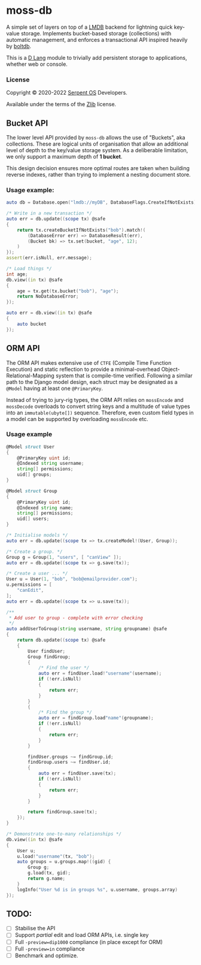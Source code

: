# moss-db

A simple set of layers on top of a [LMDB](https://www.symas.com/lmdb) backend for lightning quick key-value storage.
Implements bucket-based storage (collections) with automatic management, and enforces a transactional API inspired heavily by [boltdb](https://github.com/boltdb/bolt).

This is a [D Lang](https://dlang.org/) module to trivially add persistent storage to applications, whether web or console.

### License

Copyright &copy; 2020-2022 [Serpent OS](https://serpentos.com) Developers.

Available under the terms of the [Zlib](https://opensource.org/licenses/Zlib) license.

## Bucket API

The lower level API provided by `moss-db` allows the use of "Buckets", aka collections. These are logical units of organisation that allow an additional level of depth to the key/value storage system. As a deliberable limitation, we only support a maximum depth of **1 bucket**.

This design decision ensures more optimal routes are taken when building reverse indexes, rather than trying to implement a nesting document store.

### Usage example:

```d
auto db = Database.open("lmdb://myDB", DatabaseFlags.CreateIfNotExists).tryMatch!((Database d) => d);

/* Write in a new transaction */
auto err = db.update((scope tx) @safe
{
    return tx.createBucketIfNotExists("bob").match!(
        (DatabaseError err) => DatabaseResult(err),
        (Bucket bk) => tx.set(bucket, "age", 12);
    )
});
assert(err.isNull, err.message);

/* Load things */
int age;
db.view((in tx) @safe
{
    age = tx.get(tx.bucket("bob"), "age");
    return NoDatabaseError;
});

auto err = db.view((in tx) @safe
{
    auto bucket 
});
```

## ORM API

The ORM API makes extensive use of `CTFE` (Compile Time Function Execution) and static reflection to provide a minimal-overhead Object-Relational-Mapping system that is compile-time verified. Following a similar path to the Django model design, each struct may be designated as a `@Model` having at least one `@PrimaryKey`.

Instead of trying to jury-rig types, the ORM API relies on `mossEncode` and `mossDecode` overloads to convert string keys and a multitude of value
types into an `immutable(ubyte[])` sequence. Therefore, even custom field
types in a model can be supported by overloading `mossEncode` etc.

### Usage example

```d
@Model struct User
{
    @PrimaryKey uint id;
    @Indexed string username;
    string[] permissions;
    uid[] groups;
}

@Model struct Group
{
    @PrimaryKey uint id;
    @Indexed string name;
    string[] permissions;
    uid[] users;
}

/* Initialise models */
auto err = db.update((scope tx => tx.createModel!(User, Group));

/* Create a group. */
Group g = Group(1, "users", [ "canView" ]);
auto err = db.update((scope tx => g.save(tx));

/* Create a user ... */
User u = User(1, "bob", "bob@emailprovider.com");
u.permissions = [
    "canEdit",
];
auto err = db.update((scope tx => u.save(tx));

/**
 * Add user to group - complete with error checking
 */
auto addUserToGroup(string username, string groupname) @safe
{
    return db.update((scope tx) @safe
    {
        User findUser;
        Group findGroup;
        {
            /* Find the user */
            auto err = findUser.load!"username"(username);
            if (!err.isNull)
            {
                return err;
            }
        }
        {
            /* Find the group */
            auto err = findGroup.load"name"(groupname);
            if (!err.isNull)
            {
                return err;
            }
        }

        findUser.groups ~= findGroup.id;
        findGroup.users ~= findUser.id;
        {
            auto err = findUser.save(tx);
            if (!err.isNull)
            {
                return err;
            }
        }

        return findGroup.save(tx);
    });
}

/* Demonstrate one-to-many relationships */
db.view((in tx) @safe
{
    User u;
    u.load!"username"(tx, "bob");
    auto groups = u.groups.map!((gid) {
        Group g;
        g.load(tx, gid);
        return g.name;
    }
    logInfo("User %d is in groups %s", u.username, groups.array)
});
```

## TODO:

 - [ ] Stabilise the API
 - [ ] Support *partial* edit and load ORM APIs, i.e. single key
 - [ ] Full `-preview=dip1000` compliance (in place except for ORM)
 - [ ] Full `-preview=in` compliance
 - [ ] Benchmark and optimize.